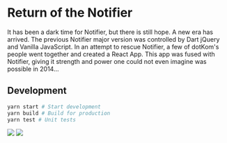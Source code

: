 # Return of the Notifier

It has been a dark time for
Notifier, but there is still
hope. A new era has arrived.
The previous Notifier major version
was controlled by Dart jQuery and
Vanilla JavaScript. In an attempt
to rescue Notifier, a few of
dotKom's people went together
and created a React App. This app
was fused with Notifier, giving
it strength and power one could
not even imagine was possible
in 2014...

## Development

```bash
yarn start # Start development
yarn build # Build for production
yarn test # Unit tests
```

![](https://imgur.com/a/0bBdEVH)
![](https://www.photobox.co.uk/my/photo/full?photo_id=501165801776)
